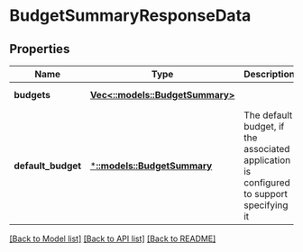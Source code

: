 # BudgetSummaryResponseData

## Properties
Name | Type | Description | Notes
------------ | ------------- | ------------- | -------------
**budgets** | [**Vec<::models::BudgetSummary>**](BudgetSummary.md) |  | [default to null]
**default_budget** | [***::models::BudgetSummary**](BudgetSummary.md) | The default budget, if the associated application is configured to support specifying it | [optional] [default to null]

[[Back to Model list]](../README.md#documentation-for-models) [[Back to API list]](../README.md#documentation-for-api-endpoints) [[Back to README]](../README.md)



